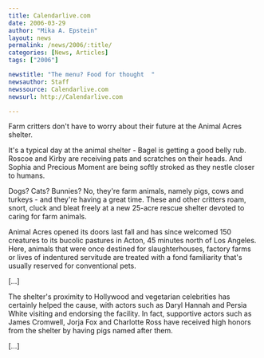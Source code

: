 ```yaml
---
title: Calendarlive.com
date: 2006-03-29
author: "Mika A. Epstein"
layout: news
permalink: /news/2006/:title/
categories: [News, Articles]
tags: ["2006"]

newstitle: "The menu? Food for thought  "
newsauthor: Staff
newssource: Calendarlive.com
newsurl: http://Calendarlive.com

---
```


Farm critters don't have to worry about their future at the Animal Acres shelter.

It's a typical day at the animal shelter - Bagel is getting a good belly rub. Roscoe and Kirby are receiving pats and scratches on their heads. And Sophia and Precious Moment are being softly stroked as they nestle closer to humans.

Dogs? Cats? Bunnies? No, they're farm animals, namely pigs, cows and turkeys - and they're having a great time. These and other critters roam, snort, cluck and bleat freely at a new 25-acre rescue shelter devoted to caring for farm animals.

Animal Acres opened its doors last fall and has since welcomed 150 creatures to its bucolic pastures in Acton, 45 minutes north of Los Angeles. Here, animals that were once destined for slaughterhouses, factory farms or lives of indentured servitude are treated with a fond familiarity that's usually reserved for conventional pets.

[...]

The shelter's proximity to Hollywood and vegetarian celebrities has certainly helped the cause, with actors such as Daryl Hannah and Persia White visiting and endorsing the facility. In fact, supportive actors such as James Cromwell, Jorja Fox and Charlotte Ross have received high honors from the shelter by having pigs named after them.

[...]
